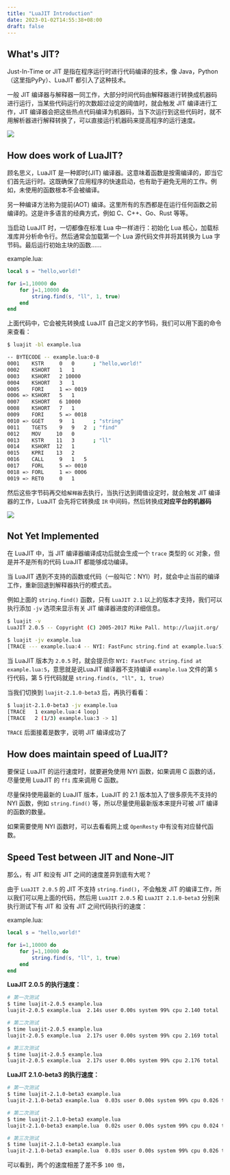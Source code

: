 ```yaml
---
title: "LuaJIT Introduction"
date: 2023-01-02T14:55:38+08:00
draft: false
---
```


## What's JIT?
Just-In-Time or JIT 是指在程序运行时进行代码编译的技术，像 Java，Python（这里指PyPy）、LuaJIT 都引入了这种技术。

一般 JIT 编译器与解释器一同工作，大部分时间代码由解释器进行转换成机器码进行运行，当某些代码运行的次数超过设定的阈值时，就会触发 JIT 编译进行工作，JIT 编译器会把这些热点代码编译为机器码，当下次运行到这些代码时，就不用解析器进行解释转换了，可以直接运行机器码来提高程序的运行速度。

![](https://cdn.jsdelivr.net/gh/greycodee/images@main/picgo/20230102152341.png)

## How does work of LuaJIT?
顾名思义，LuaJIT 是一种即时(JIT) 编译器。这意味着函数是按需编译的，即当它们首先运行时。这既确保了应用程序的快速启动，也有助于避免无用的工作。例如，未使用的函数根本不会被编译。

另一种编译方法称为提前(AOT) 编译。这里所有的东西都是在运行任何函数之前编译的。这是许多语言的经典方式，例如 C、C++、Go、Rust 等等。

当启动 LuaJIT 时，一切都像在标准 Lua 中一样进行：初始化 Lua 核心，加载标准库并分析命令行。然后通常会加载第一个 Lua 源代码文件并将其转换为 Lua 字节码。最后运行初始主块的函数......

example.lua:
```lua
local s = "hello,world!"

for i=1,10000 do
    for j=1,10000 do
        string.find(s, "ll", 1, true)
    end
end
```
上面代码中，它会被先转换成 LuaJIT 自己定义的字节码，我们可以用下面的命令来查看：
```bash
$ luajit -bl example.lua
```
```bash
-- BYTECODE -- example.lua:0-8
0001    KSTR     0   0      ; "hello,world!"
0002    KSHORT   1   1
0003    KSHORT   2 10000
0004    KSHORT   3   1
0005    FORI     1 => 0019
0006 => KSHORT   5   1
0007    KSHORT   6 10000
0008    KSHORT   7   1
0009    FORI     5 => 0018
0010 => GGET     9   1      ; "string"
0011    TGETS    9   9   2  ; "find"
0012    MOV     10   0
0013    KSTR    11   3      ; "ll"
0014    KSHORT  12   1
0015    KPRI    13   2
0016    CALL     9   1   5
0017    FORL     5 => 0010
0018 => FORL     1 => 0006
0019 => RET0     0   1
```
然后这些字节码再交给`解释器`去执行，当执行达到阈值设定时，就会触发 JIT 编译器的工作，LuaJIT 会先将它转换成 `IR` 中间码，然后转换成**对应平台的机器码**

![](https://cdn.jsdelivr.net/gh/greycodee/images@main/picgo/20230102180418.png)

## Not Yet Implemented
在 LuaJIT 中，当 JIT 编译器编译成功后就会生成一个 `trace` 类型的 `GC` 对象，但是并不是所有的代码 LuaJIT 都能够成功编译。

当 LuaJIT 遇到不支持的函数或代码（一般叫它：NYI）时，就会中止当前的编译工作，重新回退到解释器执行的模式去。

例如上面的 `string.find()` 函数，只有 `LuaJIT 2.1` 以上的版本才支持，我们可以执行添加 `-jv` 选项来显示有关 JIT 编译器进度的详细信息。

```bash
$ luajit -v
LuaJIT 2.0.5 -- Copyright (C) 2005-2017 Mike Pall. http://luajit.org/

$ luajit -jv example.lua
[TRACE --- example.lua:4 -- NYI: FastFunc string.find at example.lua:5]
```
当 LuaJIT 版本为 `2.0.5` 时，就会提示你 `NYI: FastFunc string.find at example.lua:5`，意思就是说LuaJIT 编译器不支持编译 `example.lua` 文件的第 `5` 行代码，第 5 行代码就是 `string.find(s, "ll", 1, true)`

当我们切换到 `luajit-2.1.0-beta3` 后，再执行看看：
```bash
$ luajit-2.1.0-beta3 -jv example.lua
[TRACE   1 example.lua:4 loop]
[TRACE   2 (1/3) example.lua:3 -> 1]
```
`TRACE` 后面接着是数字，说明 JIT 编译成功了

## How does maintain speed of LuaJIT?
要保证 LuaJIT 的运行速度时，就要避免使用 NYI 函数，如果调用 C 函数的话，尽量使用 LuaJIT 的 `ffi` 库来调用 C 函数。

尽量保持使用最新的 LuaJIT 版本，LuaJIT 的 2.1 版本加入了很多原先不支持的 NYI 函数，例如 `string.find()` 等，所以尽量使用最新版本来提升可被 JIT 编译的函数的数量。

如果需要使用 NYI 函数时，可以去看看网上或 `OpenResty` 中有没有对应替代函数。
## Speed Test between JIT and None-JIT
那么，有 JIT 和没有 JIT 之间的速度差异到底有大呢？

由于 `LuaJIT 2.0.5` 的 JIT 不支持 `string.find()`，不会触发 JIT 的编译工作，所以我们可以用上面的代码，然后用 `LuaJIT 2.0.5` 和 `LuaJIT 2.1.0-beta3` 分别来执行测试下有 JIT 和 没有 JIT 之间代码执行的速度：

example.lua:
```lua
local s = "hello,world!"

for i=1,10000 do
    for j=1,10000 do
        string.find(s, "ll", 1, true)
    end
end
```

**LuaJIT 2.0.5 的执行速度：**
```bash
# 第一次测试
$ time luajit-2.0.5 example.lua
luajit-2.0.5 example.lua  2.14s user 0.00s system 99% cpu 2.140 total

# 第二次测试
$ time luajit-2.0.5 example.lua
luajit-2.0.5 example.lua  2.17s user 0.00s system 99% cpu 2.169 total

# 第三次测试
$ time luajit-2.0.5 example.lua
luajit-2.0.5 example.lua  2.17s user 0.00s system 99% cpu 2.176 total
```

**LuaJIT 2.1.0-beta3 的执行速度：**
```bash
# 第一次测试
$ time luajit-2.1.0-beta3 example.lua
luajit-2.1.0-beta3 example.lua  0.03s user 0.00s system 99% cpu 0.026 total

# 第二次测试
$ time luajit-2.1.0-beta3 example.lua
luajit-2.1.0-beta3 example.lua  0.02s user 0.00s system 99% cpu 0.024 total

# 第三次测试
$ time luajit-2.1.0-beta3 example.lua
luajit-2.1.0-beta3 example.lua  0.03s user 0.00s system 99% cpu 0.026 total
```

可以看到，两个的速度相差了差不多 `100 倍`，
